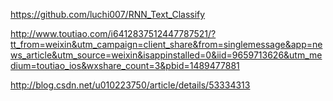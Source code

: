 https://github.com/luchi007/RNN_Text_Classify

http://www.toutiao.com/i6412837512447787521/?tt_from=weixin&utm_campaign=client_share&from=singlemessage&app=news_article&utm_source=weixin&isappinstalled=0&iid=9659713626&utm_medium=toutiao_ios&wxshare_count=3&pbid=1489477881

http://blog.csdn.net/u010223750/article/details/53334313